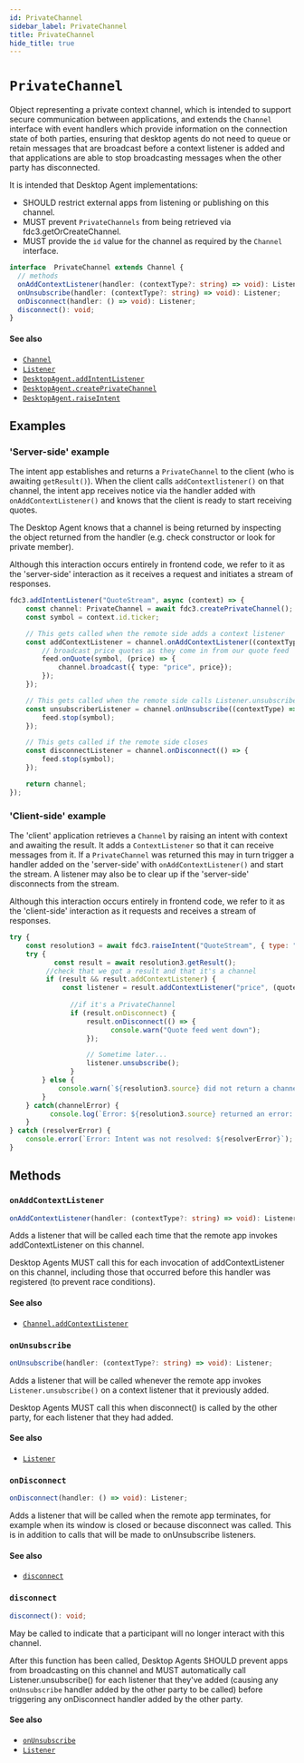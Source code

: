 ```yaml
---
id: PrivateChannel
sidebar_label: PrivateChannel
title: PrivateChannel
hide_title: true
---
```

# `PrivateChannel`

Object representing a private context channel, which is intended to support secure communication between applications, and extends the `Channel` interface with event handlers which provide information on the connection state of both parties, ensuring that desktop agents do not need to queue or retain messages that are broadcast before a context listener is added and that applications are able to stop broadcasting messages when the other party has disconnected.

It is intended that Desktop Agent implementations:

- SHOULD restrict external apps from listening or publishing on this channel.
- MUST prevent `PrivateChannels` from being retrieved via fdc3.getOrCreateChannel.
- MUST provide the `id` value for the channel as required by the `Channel` interface.

```ts
interface  PrivateChannel extends Channel {
  // methods
  onAddContextListener(handler: (contextType?: string) => void): Listener;
  onUnsubscribe(handler: (contextType?: string) => void): Listener;
  onDisconnect(handler: () => void): Listener;
  disconnect(): void;
}
```

#### See also

- [`Channel`](Channel)
- [`Listener`](Types#listener)
- [`DesktopAgent.addIntentListener`](DesktopAgent#addintentlistener)
- [`DesktopAgent.createPrivateChannel`](DesktopAgent#createPrivateChannel)
- [`DesktopAgent.raiseIntent`](DesktopAgent#raiseintent)

## Examples

### 'Server-side' example

The intent app establishes and returns a `PrivateChannel` to the client (who is awaiting `getResult()`). When the client calls `addContextlistener()` on that channel, the intent app receives notice via the handler added with `onAddContextListener()` and knows that the client is ready to start receiving quotes.

The Desktop Agent knows that a channel is being returned by inspecting the object returned from the handler (e.g. check constructor or look for private member).

Although this interaction occurs entirely in frontend code, we refer to it as the 'server-side' interaction as it receives a request and initiates a stream of responses.

```typescript
fdc3.addIntentListener("QuoteStream", async (context) => {
    const channel: PrivateChannel = await fdc3.createPrivateChannel();
    const symbol = context.id.ticker;

    // This gets called when the remote side adds a context listener
    const addContextListener = channel.onAddContextListener((contextType) => {
        // broadcast price quotes as they come in from our quote feed
        feed.onQuote(symbol, (price) => {
            channel.broadcast({ type: "price", price});
        });
    });

    // This gets called when the remote side calls Listener.unsubscribe()
    const unsubscriberListener = channel.onUnsubscribe((contextType) => {
        feed.stop(symbol);
    });

    // This gets called if the remote side closes
    const disconnectListener = channel.onDisconnect(() => {
        feed.stop(symbol);
    });

    return channel;
});
```

### 'Client-side' example

The 'client' application retrieves a `Channel` by raising an intent with context and awaiting the result. It adds a `ContextListener` so that it can receive messages from it. If a `PrivateChannel` was returned this may in turn trigger a handler added on the 'server-side' with `onAddContextListener()` and start the stream. A listener may also be to clear up if the 'server-side' disconnects from the stream. 

Although this interaction occurs entirely in frontend code, we refer to it as the 'client-side' interaction as it requests and receives a stream of responses.

```javascript
try {
    const resolution3 = await fdc3.raiseIntent("QuoteStream", { type: "fdc3.instrument", id : { symbol: "AAPL" } });
    try {
           const result = await resolution3.getResult();
         //check that we got a result and that it's a channel
         if (result && result.addContextListener) {
             const listener = result.addContextListener("price", (quote) => console.log(quote));
               
               //if it's a PrivateChannel
               if (result.onDisconnect) {
                   result.onDisconnect(() => {
                         console.warn("Quote feed went down");
                   });

                   // Sometime later...
                   listener.unsubscribe();
               }
        } else {
            console.warn(`${resolution3.source} did not return a channel`);
        }
    } catch(channelError) {
          console.log(`Error: ${resolution3.source} returned an error: ${channelError}`);
    }
} catch (resolverError) {
    console.error(`Error: Intent was not resolved: ${resolverError}`);
}
```

## Methods

### `onAddContextListener`

```ts
onAddContextListener(handler: (contextType?: string) => void): Listener;
```

Adds a listener that will be called each time that the remote app invokes addContextListener on this channel.

Desktop Agents MUST call this for each invocation of addContextListener on this channel, including those that occurred before this handler was registered (to prevent race conditions).

#### See also

- [`Channel.addContextListener`](Channel#addcontextlistener)

### `onUnsubscribe`

```ts
onUnsubscribe(handler: (contextType?: string) => void): Listener;
```

Adds a listener that will be called whenever the remote app invokes `Listener.unsubscribe()` on a context listener that it previously added.

Desktop Agents MUST call this when disconnect() is called by the other party, for each listener that they had added.

#### See also

- [`Listener`](Types#listener)

### `onDisconnect`

```ts
onDisconnect(handler: () => void): Listener;
```

Adds a listener that will be called when the remote app terminates, for example when its window is closed or because disconnect was called. This is in addition to calls that will be made to onUnsubscribe listeners.

#### See also

- [`disconnect`](#disconnect)

### `disconnect`

```ts
disconnect(): void;
```

May be called to indicate that a participant will no longer interact with this channel.

After this function has been called, Desktop Agents SHOULD prevent apps from broadcasting on this channel and MUST automatically call Listener.unsubscribe() for each listener that they've added (causing any `onUnsubscribe` handler added by the other party to be called) before triggering any onDisconnect handler added by the other party.

#### See also

- [`onUnsubscribe`](#onunsubscribe)
- [`Listener`](Types#listener)
